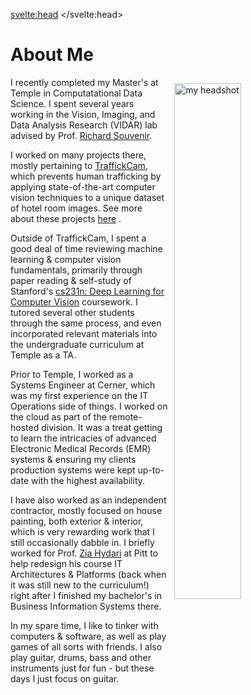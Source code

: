 <svelte:head>
	<title>Pete Giardiniere | About</title>
</svelte:head>

# About Me

<img src="images/bio-headshot.jpg" alt="my headshot" style="width:46%; float:right; margin:10px">

I recently completed my Master's at Temple in Computatational Data Science. I spent several years working in the Vision, Imaging, and Data Analysis Research (VIDAR) lab advised by Prof. [Richard Souvenir](https://cis.temple.edu/~souvenir/).

I worked on many projects there, mostly pertaining to [TraffickCam](http://traffickcam.org/about), which prevents human trafficking by applying state-of-the-art computer vision techniques to a unique dataset of hotel room images. See more about these projects [here](/projects) .

Outside of TraffickCam, I spent a good deal of time reviewing machine learning & computer vision fundamentals, primarily through paper reading & self-study of Stanford's [cs231n: Deep Learning for Computer Vision](http://cs231n.stanford.edu/) coursework. I tutored several other students through the same process, and even incorporated relevant materials into the undergraduate curriculum at Temple as a TA.

Prior to Temple, I worked as a Systems Engineer at Cerner, which was my first experience on the IT Operations side  of things. I worked on the cloud as part of the remote-hosted division. It was a treat getting to learn the intricacies of advanced Electronic Medical Records (EMR) systems & ensuring my clients production systems were kept up-to-date with the highest availability.

I have also worked as an independent contractor, mostly focused on house painting, both exterior & interior, which is very rewarding work that I still occasionally dabble in. I briefly worked for Prof. [Zia Hydari](https://business.pitt.edu/professors/zia-hydari/) at Pitt to help redesign his course IT Architectures & Platforms (back when it was still new to the curriculum!) right after I finished my bachelor's in Business Information Systems there.

In my spare time, I like to tinker with computers & software, as well as play games of all sorts with friends. I also play guitar, drums, bass and other instruments just for fun - but these days I just focus on guitar.
